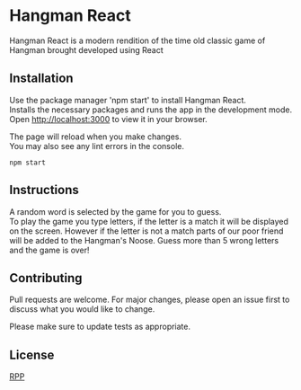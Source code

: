 # Hangman React

Hangman React is a modern rendition of the time old classic game of Hangman brought developed using React

## Installation

Use the package manager 'npm start' to install Hangman React.\
Installs the necessary packages and runs the app in the development mode.\
Open [http://localhost:3000](http://localhost:3000) to view it in your browser.

The page will reload when you make changes.\
You may also see any lint errors in the console.

```
npm start
```

## Instructions

A random word is selected by the game for you to guess.\
To play the game you type letters, if the letter is a match it will be displayed on the screen. However if the letter is not a match parts of our poor friend will be added to the Hangman's Noose. Guess more than 5 wrong letters and the game is over!

## Contributing

Pull requests are welcome. For major changes, please open an issue first
to discuss what you would like to change.

Please make sure to update tests as appropriate.

## License

[RPP](https://github.com/ramanparmarphillips)